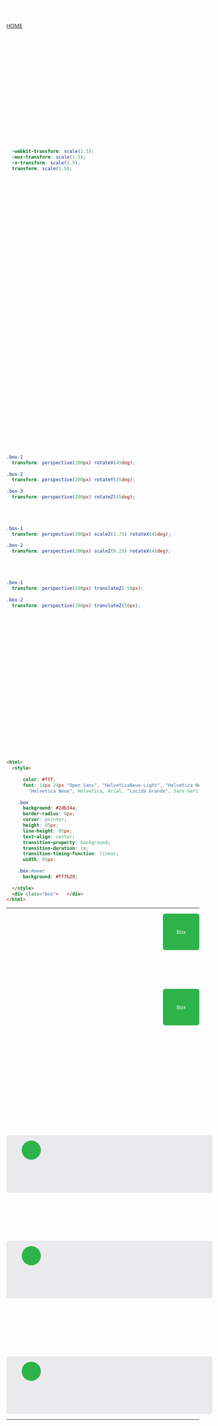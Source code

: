 # Class 14 a Reading Notes.

[HOME](https://sayefdeen.github.io/reading-notes201/)

## Transforms.

With CSS3 came new ways to position and alter elements. Now general layout techniques can be revisited with alternative ways to size, position, and change elements. All of these new techniques are made possible by the `transform` property.

### Transform Syntax.

including the transform property followed by the value. The value specifies the transform type followed by a specific amount inside parentheses.

```css
div {
  -webkit-transform: scale(1.5);
  -moz-transform: scale(1.5);
  -o-transform: scale(1.5);
  transform: scale(1.5);
}
```

Notice how the transform property includes multiple vendor prefixes to gain the best support across all browsers. The un-prefixed declaration comes last to overwrite the prefixed versions, should a browser fully support the transform property.

### 2D Transforms.

Two-dimensional transforms work on the x and y axes, known as horizontal and vertical axes.

1. 2D Rotat

`transform : rotate(deg)` : make the object rotate at some smount of an angle.

2. 2D Scale.

`transform : scale(number)` : make the object larger or smaller, depending on the number.

3. 2D Translate

`transform : translateX(-10px)` The translate value works a bit like that of relative positioning, pushing and pulling an element in different directions without interrupting the normal flow of the document. Using the translateX value will change the position of an element on the horizontal axis while using the translateY value will change the position of an element on the vertical axis.

### 3D Transforms.

1. 3D Rotate

```css
.box-1 {
  transform: perspective(200px) rotateX(45deg);
}
.box-2 {
  transform: perspective(200px) rotateY(45deg);
}
.box-3 {
  transform: perspective(200px) rotateZ(45deg);
}
```

2. 3D Scale.

```css
.box-1 {
  transform: perspective(200px) scaleZ(1.75) rotateX(45deg);
}
.box-2 {
  transform: perspective(200px) scaleZ(0.25) rotateX(45deg);
}
```

3. 3D Translate

```css
.box-1 {
  transform: perspective(200px) translateZ(-50px);
}
.box-2 {
  transform: perspective(200px) translateZ(50px);
}
```

## Transitions & Animations.

With CSS3 transitions you have the potential to alter the appearance and behavior of an element whenever a state change occurs, such as when it is hovered over, focused on, active, or targeted.

### Transition.

The easiest way for determining styles for different states is by using the :`hover`, `:focus`, `:active`, and `:target` pseudo-classes.

There are four transition related properties in total, including transition-property,transition-duration,transition-timing-function, and transition-delay. Not all of these are required to build a transition, with the first three are the most popular.

```html
<html>
  <style>
    body {
      color: #fff;
      font: 14px/24px "Open Sans", "HelveticaNeue-Light", "Helvetica Neue Light",
        "Helvetica Neue", Helvetica, Arial, "Lucida Grande", Sans-Serif;
    }
    .box {
      background: #2db34a;
      border-radius: 6px;
      cursor: pointer;
      height: 95px;
      line-height: 95px;
      text-align: center;
      transition-property: background;
      transition-duration: 1s;
      transition-timing-function: linear;
      width: 95px;
    }
    .box:hover {
      background: #ff7b29;
    }
  </style>
  <div class="box">Box</div>
</html>
```

---

<html>
<style>
body {
  color: #fff;
  font:  14px/24px "Open Sans", "HelveticaNeue-Light", "Helvetica Neue Light", "Helvetica Neue", Helvetica, Arial, "Lucida Grande", Sans-Serif;
}
.box {
  background: #2db34a;
  border-radius: 6px;
  cursor: pointer;
  height: 95px;
  line-height: 95px;
  text-align: center;
  transition-property: background;
  transition-duration: 1s;
  transition-timing-function: linear;
  width: 95px;
  float : right;
}
.box:hover {
  background: #ff7b29;
}
</style>
<div class="box">Box</div>
</html>

A handful of the more popular transitional properties include the following.

- **Transition Duration** : The duration in which a transition takes place is set using the transition-duration property. The value of this property can be set using general timing values, including seconds (s) and milliseconds (ms). These timing values may also come in fractional measurements, .2s for example.

<html>
<style>
body {
  color: #fff;
  font:  14px/24px "Open Sans", "HelveticaNeue-Light", "Helvetica Neue Light", "Helvetica Neue", Helvetica, Arial, "Lucida Grande", Sans-Serif;
}
.box1 {
    background: #2db34a;
  border-radius: 6px;
  cursor: pointer;
  height: 95px;
  line-height: 95px;
  text-align: center;
  width: 95px;
  float : right;
  transition: background .2s linear, border-radius 1s ease-in 1s;
}
.box1:hover {
  background: #ff7b29;
  border-radius: 50%;
}
</style>
<div class="box1">Box</div>
</html>

- **Transition Delay** : you can also set a delay with the transition-delay property. The delay sets a time value, seconds or milliseconds, that determines how long a transition should be stalled before executing.

### Animation.

Transitions do a great job of building out visual interactions from one state to another, and are perfect for these kinds of single state changes. However, when more control is required, transitions need to have multiple states. In return, this is where animations pick up where transitions leave off.

- **Animation Keyframes** : To set multiple points at which an element should undergo a transition, use the`@keyframes` rule. The `@keyframes` rule includes the animation name, any animation breakpoints, and the properties intended to be animated.

<html>
<style>
@keyframes slide {
  0% {
    left: 0;
    top: 0;
  }
  50% {
    left: 244px;
    top: 100px;
  }
  100% {
    left: 488px;
    top: 0;
  }
}
.stage {
  background: #eaeaed;
  border-radius: 6px;
  height: 150px;
  position: relative;
  min-width: 538px;
}
.stage:hover .ball {
  animation: slide 2s linear;
}
.ball {
  background: #2db34a;
  border-radius: 50%;
  height: 50px;
  position: absolute;
  width: 50px;
}
</style>
<div class="stage">
  <figure class="ball"></figure>
</div>
</html>

- **Animation Iteration** : By default, animations run their cycle once from beginning to end and then stop. To have an animation repeat itself numerous times the `animation-iteration-count : infinite` property may be used

<html>
<style>
@keyframes slide {
  0% {
    left: 0;
    top: 0;
  }
  50% {
    left: 244px;
    top: 100px;
  }
  100% {
    left: 488px;
    top: 0;
  }
}
.stage1 {
  background: #eaeaed;
  border-radius: 6px;
  height: 150px;
  position: relative;
  min-width: 538px;
}
.stage1:hover .ball1 {
  animation-name: slide;
  animation-duration: 2s;
  animation-timing-function: ease-in-out;
  animation-delay: .5s;
  animation-iteration-count: infinite;
}
.ball1 {
  background: #2db34a;
  border-radius: 50%;
  height: 50px;
  position: absolute;
  width: 50px;
}
</style>
<div class="stage1">
  <figure class="ball1"></figure>
</div>
</html>

- **Animation Direction** : On top of being able to set the number of times an animation repeats, you may also declare the direction an animation completes using the `animation-direction` property. Values for the `animation-direction` property include `normal`, `reverse`, `alternate`, and `alternate-reverse`.

<html>
<style>
@keyframes slide {
  0% {
    left: 0;
    top: 0;
  }
  50% {
    left: 244px;
    top: 100px;
  }
  100% {
    left: 488px;
    top: 0;
  }
}
.stage2 {
  background: #eaeaed;
  border-radius: 6px;
  height: 150px;
  position: relative;
  min-width: 538px;
}
.stage2:hover .ball2 {
  animation-name: slide;
  animation-duration: 2s;
  animation-timing-function: ease-in-out;
  animation-delay: .5s;
  animation-iteration-count: infinite;
  animation-direction: alternate;
}
.ball2 {
  background: #2db34a;
  border-radius: 50%;
  height: 50px;
  position: absolute;
  width: 50px;
}
</style>
<div class="stage2">
  <figure class="ball2"></figure>
</div>
</html>

---
